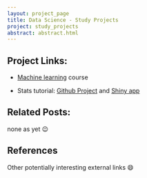 ```yaml
---
layout: project_page
title: Data Science - Study Projects
project: study_projects
abstract: abstract.html
---
```


## Project Links:

* [Machine learning](https://github.com/drbulu/machine_learning) course

* Stats tutorial: [Github Project](https://github.com/drbulu/stats_tutorial) and [Shiny app](https://drbulu.shinyapps.io/stats_tutorial)

## Related Posts:

none as yet :wink:
    
## References
    
Other potentially interesting external links :smile: